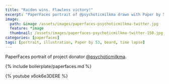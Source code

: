 ```yaml
---
title: "Raiden wins. Flawless victory!"
excerpt: "PaperFaces portrait of @psychoticmilkma drawn with Paper by 53 on an iPad."
image: 
  path: &image /assets/images/paperfaces-psychoticmilkma-twitter.jpg 
  feature: *image
  thumbnail: /assets/images/paperfaces-psychoticmilkma-twitter-150.jpg
categories: [paperfaces]
tags: [portrait, illustration, Paper by 53, beard, time lapse]
---
```


PaperFaces portrait of project donator [@psychoticmilkma](https://twitter.com/psychoticmilkma).

{% include boilerplate/paperfaces.md %}

{% youtube x6ok6e3DERE %}
